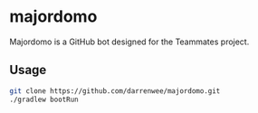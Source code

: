 # majordomo

Majordomo is a GitHub bot designed for the Teammates project.

## Usage
```bash
git clone https://github.com/darrenwee/majordomo.git
./gradlew bootRun
```
